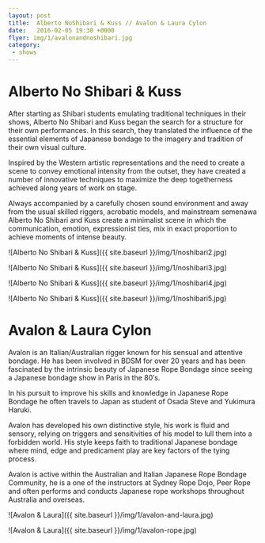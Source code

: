 ```yaml
---
layout: post
title:  Alberto NoShibari & Kuss // Avalon & Laura Cylon
date:   2016-02-05 19:30 +0000
flyer: img/1/avalonandnoshibari.jpg
category:
 - shows
---
```


# Alberto No Shibari & Kuss

After starting as Shibari students emulating traditional techniques in their shows, Alberto No Shibari and Kuss began the search for a structure for their own performances. In this search, they translated the influence of the essential elements of Japanese bondage to the imagery and tradition of their own visual culture.

Inspired by the Western artistic representations and the need to create a scene to convey emotional intensity from the outset, they have created a number of innovative techniques to maximize the deep togetherness achieved along years of work on stage.

Always accompanied by a carefully chosen sound environment and away from the usual skilled riggers, acrobatic models, and mainstream semenawa Alberto No Shibari and Kuss create a minimalist scene in which the communication, emotion, expressionist ties, mix in exact proportion to achieve moments of intense beauty.

![Alberto No Shibari & Kuss]({{ site.baseurl }}/img/1/noshibari2.jpg)

![Alberto No Shibari & Kuss]({{ site.baseurl }}/img/1/noshibari3.jpg)

![Alberto No Shibari & Kuss]({{ site.baseurl }}/img/1/noshibari4.jpg)

![Alberto No Shibari & Kuss]({{ site.baseurl }}/img/1/noshibari5.jpg)

# Avalon & Laura Cylon


Avalon is an Italian/Australian rigger known for his sensual and attentive bondage. He has been involved in BDSM for over 20 years and has been fascinated by the intrinsic beauty of Japanese Rope Bondage since seeing a Japanese bondage show in Paris in the 80′s.

In his pursuit to improve his skills and knowledge in Japanese Rope Bondage he often travels to Japan as student of Osada Steve and Yukimura Haruki.

Avalon has developed his own distinctive style, his work is fluid and sensory, relying on triggers and sensitivities of his model to lull them into a forbidden world. His style keeps faith to traditional Japanese bondage where mind, edge and predicament play are key factors of the tying process.

Avalon is active within the Australian and Italian Japanese Rope Bondage Community, he is a one of the instructors at Sydney Rope Dojo, Peer Rope and often performs and conducts Japanese rope workshops throughout Australia and overseas.

![Avalon & Laura]({{ site.baseurl }}/img/1/avalon-and-laura.jpg)

![Avalon & Laura]({{ site.baseurl }}/img/1/avalon-rope.jpg)

